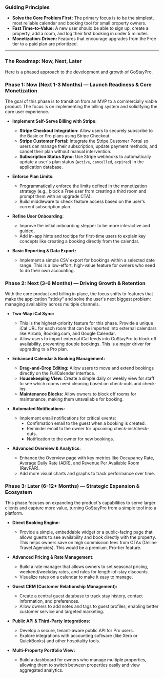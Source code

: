 ### Guiding Principles

*   **Solve the Core Problem First:** The primary focus is to be the simplest, most reliable calendar and booking tool for small property owners.
*   **Fast Time-to-Value:** A new user should be able to sign up, create a property, add a room, and log their first booking in under 5 minutes.
*   **Monetization-Driven:** Features that encourage upgrades from the Free tier to a paid plan are prioritized.

---

### The Roadmap: Now, Next, Later

Here is a phased approach to the development and growth of GoStayPro.

### **Phase 1: Now (Next 1-3 Months) — Launch Readiness & Core Monetization**

The goal of this phase is to transition from an MVP to a commercially viable product. The focus is on implementing the billing system and solidifying the core user experience.

*   **Implement Self-Serve Billing with Stripe:**
    *   **Stripe Checkout Integration:** Allow users to securely subscribe to the Basic or Pro plans using Stripe Checkout.
    *   **Stripe Customer Portal:** Integrate the Stripe Customer Portal so users can manage their subscription, update payment methods, and cancel their plan without manual intervention.
    *   **Subscription Status Sync:** Use Stripe webhooks to automatically update a user's plan status (`active`, `cancelled`, `expired`) in the application database.

*   **Enforce Plan Limits:**
    *   Programmatically enforce the limits defined in the monetization strategy (e.g., block a Free user from creating a third room and prompt them with an upgrade CTA).
    *   Build middleware to check feature access based on the user's current subscription plan.

*   **Refine User Onboarding:**
    *   Improve the initial onboarding stepper to be more interactive and guided.
    *   Add in-app hints and tooltips for first-time users to explain key concepts like creating a booking directly from the calendar.

*   **Basic Reporting & Data Export:**
    *   Implement a simple CSV export for bookings within a selected date range. This is a low-effort, high-value feature for owners who need to do their own accounting.

### **Phase 2: Next (3-6 Months) — Driving Growth & Retention**

With the core product and billing in place, the focus shifts to features that make the application "sticky" and solve the user's next biggest problem: managing availability across multiple channels.

*   **Two-Way iCal Sync:**
    *   This is the highest-priority feature for this phase. Provide a unique iCal URL for each room that can be imported into external calendars like Airbnb, Booking.com, and Google Calendar.
    *   Allow users to import external iCal feeds into GoStayPro to block off availability, preventing double bookings. This is a major driver for upgrading to a Pro plan.

*   **Enhanced Calendar & Booking Management:**
    *   **Drag-and-Drop Editing:** Allow users to move and extend bookings directly on the FullCalendar interface.
    *   **Housekeeping View:** Create a simple daily or weekly view for staff to see which rooms need cleaning based on check-outs and check-ins.
    *   **Maintenance Blocks:** Allow owners to block off rooms for maintenance, making them unavailable for booking.

*   **Automated Notifications:**
    *   Implement email notifications for critical events:
        *   Confirmation email to the guest when a booking is created.
        *   Reminder email to the owner for upcoming check-ins/check-outs.
        *   Notification to the owner for new bookings.

*   **Advanced Overview & Analytics:**
    *   Enhance the Overview page with key metrics like Occupancy Rate, Average Daily Rate (ADR), and Revenue Per Available Room (RevPAR).
    *   Add more visual charts and graphs to track performance over time.

### **Phase 3: Later (6-12+ Months) — Strategic Expansion & Ecosystem**

This phase focuses on expanding the product's capabilities to serve larger clients and capture more value, turning GoStayPro from a simple tool into a platform.

*   **Direct Booking Engine:**
    *   Provide a simple, embeddable widget or a public-facing page that allows guests to see availability and book directly with the property. This helps owners save on high commission fees from OTAs (Online Travel Agencies). This would be a premium, Pro-tier feature.

*   **Advanced Pricing & Rate Management:**
    *   Build a rate manager that allows owners to set seasonal pricing, weekend/weekday rates, and rules for length-of-stay discounts.
    *   Visualize rates on a calendar to make it easy to manage.

*   **Guest CRM (Customer Relationship Management):**
    *   Create a central guest database to track stay history, contact information, and preferences.
    *   Allow owners to add notes and tags to guest profiles, enabling better customer service and targeted marketing.

*   **Public API & Third-Party Integrations:**
    *   Develop a secure, tenant-aware public API for Pro users.
    *   Explore integrations with accounting software (like Xero or QuickBooks) and other hospitality tools.

*   **Multi-Property Portfolio View:**
    *   Build a dashboard for owners who manage multiple properties, allowing them to switch between properties easily and view aggregated analytics.
